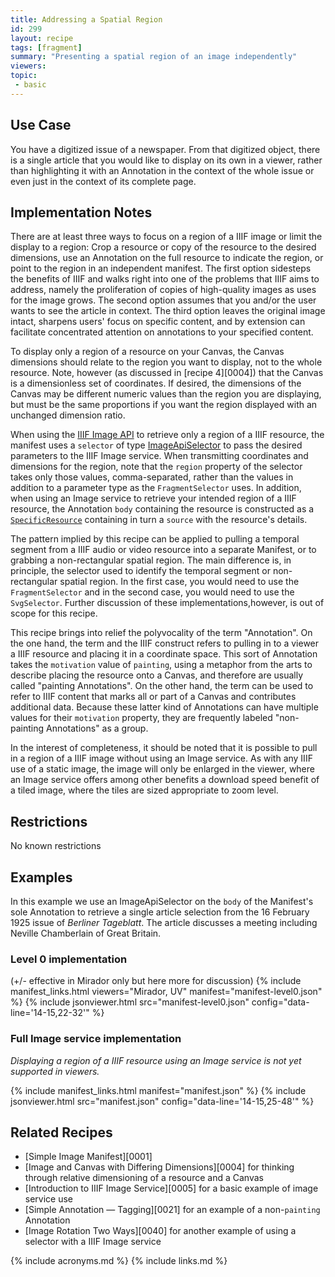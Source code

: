 ```yaml
---
title: Addressing a Spatial Region
id: 299
layout: recipe
tags: [fragment]
summary: "Presenting a spatial region of an image independently"
viewers:
topic: 
 - basic
---
```


## Use Case

You have a digitized issue of a newspaper. From that digitized object, there is a single article that you would like to display on its own in a viewer, rather than highlighting it with an Annotation in the context of the whole issue or even just in the context of its complete page.

## Implementation Notes

There are at least three ways to focus on a region of a IIIF image or limit the display to a region: Crop a resource or copy of the resource to the desired dimensions, use an Annotation on the full resource to indicate the region, or point to the region in an independent manifest. The first option sidesteps the benefits of IIIF and walks right into one of the problems that IIIF aims to address, namely the proliferation of copies of high-quality images as uses for the image grows. The second option assumes that you and/or the user wants to see the article in context. The third option leaves the original image intact, sharpens users' focus on specific content, and by extension can facilitate concentrated attention on annotations to your specified content.

To display only a region of a resource on your Canvas, the Canvas dimensions should relate to the region you want to display, not to the whole resource. Note, however (as discussed in [recipe 4][0004]) that the Canvas is a dimensionless set of coordinates. If desired, the dimensions of the Canvas may be different numeric values than the region you are displaying, but must be the same proportions if you want the region displayed with an  unchanged dimension ratio.

When using the [IIIF Image API](https://iiif.io/api/image/) to retrieve only a region of a IIIF resource, the manifest uses a `selector` of type [ImageApiSelector](https://iiif.io/api/annex/openannotation/#iiif-image-api-selector) to pass the desired parameters to the IIIF Image service. When transmitting coordinates and dimensions for the region, note that the `region` property of the selector takes only those values, comma-separated, rather than the values in addition to a parameter type as the `FragmentSelector` uses. In addition, when using an Image service to retrieve your intended region of a IIIF resource, the Annotation `body` containing the resource is constructed as a [`SpecificResource`](https://www.w3.org/TR/annotation-model/#specific-resources) containing in turn a `source` with the resource's details.

The pattern implied by this recipe can be applied to pulling a temporal segment from a IIIF audio or video resource into a separate Manifest, or to grabbing a non-rectangular spatial region. The main difference is, in principle, the selector used to identify the temporal segment or non-rectangular spatial region. In the first case, you would need to use the `FragmentSelector` and in the second case, you would need to use the `SvgSelector`. Further discussion of these implementations,however, is out of scope for this recipe.

This recipe brings into relief the polyvocality of the term "Annotation". On the one hand, the term and the IIIF construct refers to pulling in to a viewer a IIIF resource and placing it in a coordinate space. This sort of Annotation takes the `motivation` value of `painting`, using a metaphor from the arts to describe placing the resource onto a Canvas, and therefore are usually called "painting Annotations". On the other hand, the term can be used to refer to IIIF content that marks all or part of a Canvas and contributes additional data. Because these latter kind of Annotations can have multiple values for their `motivation` property, they are frequently labeled "non-painting Annotations" as a group.

In the interest of completeness, it should be noted that it is possible to pull in a region of a IIIF image without using an Image service. As with any IIIF use of a static image, the image will only be enlarged in the viewer, where an Image service offers among other benefits a download speed benefit of a tiled image, where the tiles are sized appropriate to zoom level.

## Restrictions

No known restrictions

## Examples

In this example we use an ImageApiSelector on the `body` of the Manifest's sole Annotation to retrieve a single article selection from the 16 February 1925 issue of _Berliner Tageblatt_. The article discusses a meeting including Neville Chamberlain of Great Britain.

### Level 0 implementation
(+/- effective in Mirador only but here more for discussion)
{% include manifest_links.html viewers="Mirador, UV" manifest="manifest-level0.json" %}
{% include jsonviewer.html src="manifest-level0.json" config="data-line='14-15,22-32'" %}

### Full Image service implementation
*Displaying a region of a IIIF resource using an Image service is not yet supported in viewers.*

{% include manifest_links.html manifest="manifest.json" %}
{% include jsonviewer.html src="manifest.json" config="data-line='14-15,25-48'" %}

## Related Recipes

* [Simple Image Manifest][0001]
* [Image and Canvas with Differing Dimensions][0004] for thinking through relative dimensioning of a resource and a Canvas
* [Introduction to IIIF Image Service][0005] for a basic example of image service use
* [Simple Annotation — Tagging][0021] for an example of a non-`painting` Annotation
* [Image Rotation Two Ways][0040] for another example of using a selector with a IIIF Image service

{% include acronyms.md %}
{% include links.md %}

